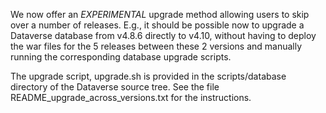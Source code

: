 We now offer an *EXPERIMENTAL* upgrade method allowing users to skip
over a number of releases. E.g., it should be possible now to upgrade
a Dataverse database from v4.8.6 directly to v4.10, without having to
deploy the war files for the 5 releases between these 2 versions and
manually running the corresponding database upgrade scripts.

The upgrade script, upgrade.sh is provided in the scripts/database
directory of the Dataverse source tree. See the file
README_upgrade_across_versions.txt for the instructions.